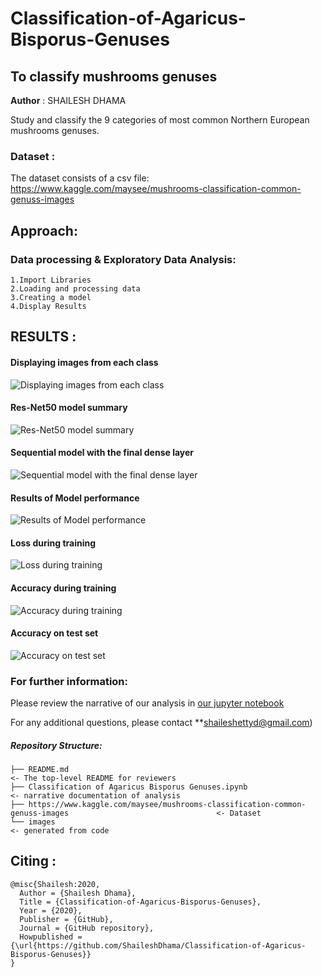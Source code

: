 # Classification-of-Agaricus-Bisporus-Genuses
## To classify mushrooms genuses

**Author** : SHAILESH DHAMA

Study and classify the 9 categories of most common Northern European mushrooms genuses.
                
### Dataset :

The dataset consists of a csv file: https://www.kaggle.com/maysee/mushrooms-classification-common-genuss-images

## Approach:

### Data processing & Exploratory Data Analysis:

    1.Import Libraries
    2.Loading and processing data
    3.Creating a model
    4.Display Results
    
           
## RESULTS :

#### Displaying images from each class
![Displaying images from each class](./PFIZER_1.png)

#### Res-Net50 model summary
![Res-Net50 model summary](./PFIZER_2.png)

#### Sequential model with the final dense layer
![Sequential model with the final dense layer](./PFIZER_3.png)

#### Results of Model performance
![Results of Model performance](./PFIZER_4.png)

#### Loss during training
![Loss during training](./PFIZER_5.png)

#### Accuracy during training
![Accuracy during training](./PFIZER_6.png)

#### Accuracy on test set
![Accuracy on test set](./PFIZER_7.png)

### For further information:

Please review the narrative of our analysis in [our jupyter notebook](./Classification%20of%20Agaricus%20Bisporus%20Genuses.ipynb)

For any additional questions, please contact **shaileshettyd@gmail.com)

##### Repository Structure:

```
├── README.md                                                                                                   <- The top-level README for reviewers
├── Classification of Agaricus Bisporus Genuses.ipynb                                                           <- narrative documentation of analysis
├── https://www.kaggle.com/maysee/mushrooms-classification-common-genuss-images                                 <- Dataset
└── images                                                                                                      <- generated from code
```
## Citing :

```
@misc{Shailesh:2020,
  Author = {Shailesh Dhama},
  Title = {Classification-of-Agaricus-Bisporus-Genuses},
  Year = {2020},
  Publisher = {GitHub},
  Journal = {GitHub repository},
  Howpublished = {\url{https://github.com/ShaileshDhama/Classification-of-Agaricus-Bisporus-Genuses}}
}
```
